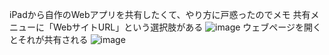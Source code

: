 
iPadから自作のWebアプリを共有したくて、やり方に戸惑ったのでメモ
共有メニューに「WebサイトURL」という選択肢がある
![image](https://gyazo.com/806f32c32c5d8d64cbfff3d74380cc94/thumb/1000)
ウェブページを開くとそれが共有される
![image](https://gyazo.com/568935cd4fcac06904b11fd1b72fd883/thumb/1000)
